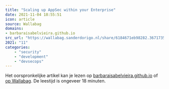 ```yaml
---
title: "Scaling up AppSec within your Enterprise"
date: 2021-11-04 18:55:51
icon: article
source: Wallabag
domains:
- barbaraisabelvieira.github.io
src_url: "https://wallabag.sanderdorigo.nl/share/6184671eb98282.36717353"
2021: "11"
categories:
    - "security"
    - "development"
    - "devsecops"
---
```

Het oorspronkelijke artikel kan je lezen op [barbaraisabelvieira.github.io](https://barbaraisabelvieira.github.io/blogposts/security/software/devops/devsecops/2021/11/02/scaling-up-appsec.html) of [op Wallabag](https://wallabag.sanderdorigo.nl/share/6184671eb98282.36717353). De leestijd is ongeveer 18 minuten.